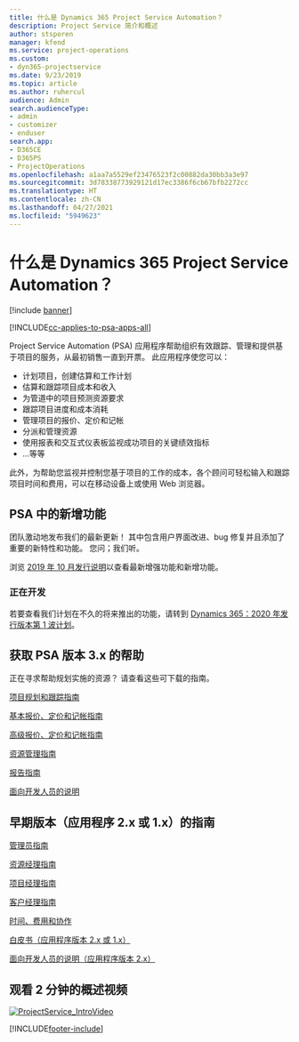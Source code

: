 ```yaml
---
title: 什么是 Dynamics 365 Project Service Automation？
description: Project Service 简介和概述
author: stsporen
manager: kfend
ms.service: project-operations
ms.custom:
- dyn365-projectservice
ms.date: 9/23/2019
ms.topic: article
ms.author: ruhercul
audience: Admin
search.audienceType:
- admin
- customizer
- enduser
search.app:
- D365CE
- D365PS
- ProjectOperations
ms.openlocfilehash: a1aa7a5529ef23476523f2c00882da30bb3a3e97
ms.sourcegitcommit: 3d78338773929121d17ec3386f6cb67bfb2272cc
ms.translationtype: HT
ms.contentlocale: zh-CN
ms.lasthandoff: 04/27/2021
ms.locfileid: "5949623"
---
```

# <a name="what-is-dynamics-365-project-service-automation"></a>什么是 Dynamics 365 Project Service Automation？

[!include [banner](../includes/psa-now-project-operations.md)]

[!INCLUDE[cc-applies-to-psa-apps-all](../includes/cc-applies-to-psa-apps-all.md)]

Project Service Automation (PSA) 应用程序帮助组织有效跟踪、管理和提供基于项目的服务，从最初销售一直到开票。 此应用程序使您可以：

- 计划项目，创建估算和工作计划
- 估算和跟踪项目成本和收入
- 为管道中的项目预测资源要求
- 跟踪项目进度和成本消耗
- 管理项目的报价、定价和记帐
- 分派和管理资源
- 使用报表和交互式仪表板监视成功项目的关键绩效指标
- ...等等

此外，为帮助您监视并控制您基于项目的工作的成本，各个顾问可轻松输入和跟踪项目时间和费用，可以在移动设备上或使用 Web 浏览器。

## <a name="whats-new-in-psa"></a>PSA 中的新增功能
团队激动地发布我们的最新更新！ 其中包含用户界面改进、bug 修复并且添加了重要的新特性和功能。 您问；我们听。

浏览 [2019 年 10 月发行说明](/dynamics365-release-plan/2019wave2/index)以查看最新增强功能和新增功能。

### <a name="in-development"></a>正在开发
若要查看我们计划在不久的将来推出的功能，请转到 [Dynamics 365：2020 年发行版本第 1 波计划](/dynamics365-release-plan/2020wave1/index)。

## <a name="get-help-with-psa-version-3x"></a>获取 PSA 版本 3.x 的帮助
正在寻求帮助规划实施的资源？ 请查看这些可下载的指南。

 [项目规划和跟踪指南](../psa/implementation-guides/project-planning-tracking.md)

 [基本报价、定价和记帐指南](../psa/implementation-guides/begin-quoting-pricing-billing.md)

 [高级报价、定价和记帐指南](../psa/implementation-guides/adv-quoting-pricing-billing.md)

 [资源管理指南](../psa/implementation-guides/resource-management-guide.md)

 [报告指南](../psa/implementation-guides/reporting-guide.md)

 [面向开发人员的说明](../psa/developer-guides/overview-dev-notes-v3.x.md)

## <a name="guidance-for-earlier-versions-app-version-2x-or-1x"></a>早期版本（应用程序 2.x 或 1.x）的指南
 [管理员指南](../psa/admin-guide.md)

 [资源经理指南](../psa/resource-manager-guide.md)

 [项目经理指南](../psa/project-manager-guide.md)

 [客户经理指南](../psa/account-manager-guide.md)

 [时间、费用和协作](../psa/time-expense-collaboration-guide.md)

 [白皮书（应用程序版本 2.x 或 1.x）](../psa/white-papers.md)

 [面向开发人员的说明（应用程序版本 2.x）](../psa/developer-guides/add-custom-qoi-forms-v2.x.md)

 ## <a name="watch-a-2-minute-overview-video"></a>观看 2 分钟的概述视频
 <a name="heroArea"></a> [![ProjectService_IntroVideo](../psa/media/project-service-intro-video.png "ProjectService_IntroVideo")](https://go.microsoft.com/fwlink/p/?LinkId=799457)




[!INCLUDE[footer-include](../includes/footer-banner.md)]